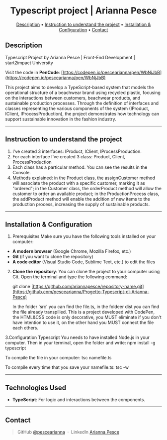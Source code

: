 <div align='center'>
        <h1>Typescript project | Arianna Pesce</h1>   
</div>

<div align='center'>
<p>
  <a href="#description">Description</a> •
  <a href="#Instruction-to-understand-the-project">Instruction to understand the project</a> •
  <a href="#installation-&-Configuration">Installation & Configuration</a> •
  <a href="#contact">Contact</a>
</p>
</div>

## Description  

Typescript Project by Arianna Pesce | Front-End Development | start2impact University

Visit the code in **PenCode**: [https://codepen.io/pescearianna/pen/WbNjJbB](https://codepen.io/pescearianna/pen/WbNjJbB)

This project aims to develop a TypeScript-based system that models the operational structure of a beachwear brand using recycled plastic, focusing on the interactions between customers, beachwear products, and sustainable production processes.
Through the definition of interfaces and classes representing the various components of the system (IProduct, IClient, IProcessProduction), the project demonstrates how technology can support sustainable innovation in the fashion industry.

---  

## Instruction to understand the project 

1. I've created 3 interfaces: IProduct, IClient, IProcessProduction.
2. For each interface I've created 3 class: Product, Client, ProcessProduction
3. Each class has a particular method. You can see the results in the Console. 
4. Methods explained: in the Product class, the assignCustomer method will associate the product with a specific customer, marking it as "ordered"; in the Customer class, the orderProduct method will allow the customer to order an available product; in the ProductionProcess class, the addProduct method will enable the addition of new items to the production process, increasing the supply of sustainable products. 

---

## Installation & Configuration

1. Prerequisites
  Make sure you have the following tools installed on your computer:

  - **A modern browser** (Google Chrome, Mozilla Firefox, etc.)
  - **Git** (if you want to clone the repository)
  - **A code editor** (Visual Studio Code, Sublime Text, etc.) to edit the files

2. **Clone the repository**:
   You can clone the project to your computer using Git. Open the terminal and type the following command:

   git clone [https://github.com/ariannapesce/repository-name.git](https://github.com/pescearianna/Progetto-Typescript-di-Arianna-Pesce)
        
   In the folder 'src' you can find the file.ts, in the foldeer dist you can find the file already transpilled.
   This is a project developed with CodePen, the HTML&CSS code is only decorative, you MUST eliminate if you don't have intention to use it, on the other hand you MUST connect the file each others.

3.Configuration Typescript
 You needs to have installed Node.js in your computer. Then in your terminal, open the folder and write: npm install -g typescript
 
 To compile the file in your computer: tsc namefile.ts

 To compile every time that you save your namefile.ts: tsc -w

---  

## Technologies Used  
 
- **TypeScript**: For logic and interactions between the components.  

---  

## Contact

> GitHub [@pescearianna](https://github.com/pescearianna) &nbsp;&middot;&nbsp;
> LinkedIn [Arianna Pesce](https://www.linkedin.com/in/ariannapesce/)

